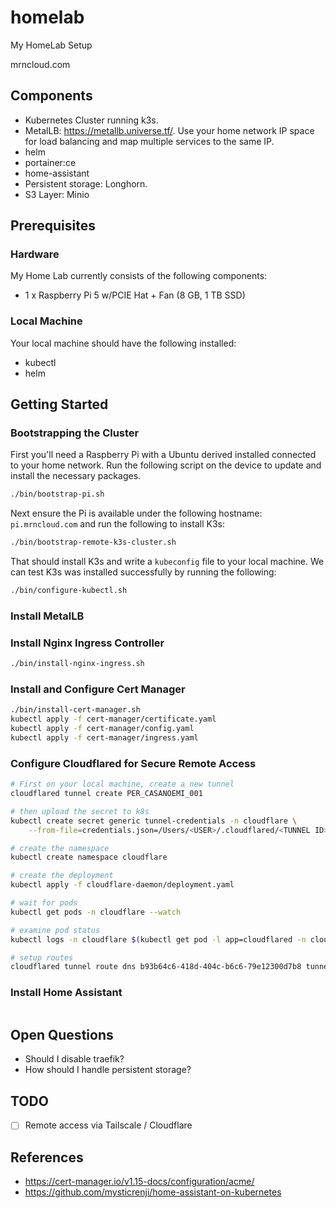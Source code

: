 # homelab
My HomeLab Setup

mrncloud.com

## Components

 * Kubernetes Cluster running k3s.
 * MetalLB: https://metallb.universe.tf/. Use your home network IP space for load balancing and map multiple services to the same IP.
 * helm
 * portainer:ce
 * home-assistant
 * Persistent storage: Longhorn.
 * S3 Layer: Minio

## Prerequisites

### Hardware

My Home Lab currently consists of the following components:

* 1 x Raspberry Pi 5 w/PCIE Hat + Fan (8 GB, 1 TB SSD)

### Local Machine

Your local machine should have the following installed:

 * kubectl
 * helm

## Getting Started

### Bootstrapping the Cluster

First you'll need a Raspberry Pi with a Ubuntu derived installed connected to your home network. Run the following
script on the device to update and install the necessary packages.

```sh
./bin/bootstrap-pi.sh
```

Next ensure the Pi is available under the following hostname: `pi.mrncloud.com` and run the following to install K3s:

```sh
./bin/bootstrap-remote-k3s-cluster.sh
```

That should install K3s and write a `kubeconfig` file to your local machine. We can test K3s was installed successfully
by running the following:

```sh
./bin/configure-kubectl.sh
```

### Install MetalLB

### Install Nginx Ingress Controller

```sh
./bin/install-nginx-ingress.sh
```

### Install and Configure Cert Manager

```sh
./bin/install-cert-manager.sh
kubectl apply -f cert-manager/certificate.yaml
kubectl apply -f cert-manager/config.yaml
kubectl apply -f cert-manager/ingress.yaml
```

### Configure Cloudflared for Secure Remote Access

```sh
# First on your local machine, create a new tunnel
cloudflared tunnel create PER_CASANOEMI_001

# then upload the secret to k8s
kubectl create secret generic tunnel-credentials -n cloudflare \
    --from-file=credentials.json=/Users/<USER>/.cloudflared/<TUNNEL ID>.json

# create the namespace
kubectl create namespace cloudflare

# create the deployment
kubectl apply -f cloudflare-daemon/deployment.yaml

# wait for pods
kubectl get pods -n cloudflare --watch

# examine pod status
kubectl logs -n cloudflare $(kubectl get pod -l app=cloudflared -n cloudflare -o jsonpath="{.items[0].metadata.name}")

# setup routes
cloudflared tunnel route dns b93b64c6-418d-404c-b6c6-79e12300d7b8 tunnel.mrncloud.com
```

### Install Home Assistant

```sh

```


## Open Questions

 * Should I disable traefik?
 * How should I handle persistent storage?

## TODO

- [ ] Remote access via Tailscale / Cloudflare

## References

 * https://cert-manager.io/v1.15-docs/configuration/acme/
 * https://github.com/mysticrenji/home-assistant-on-kubernetes

